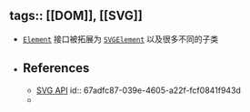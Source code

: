 tags:: [[DOM]], [[SVG]]
---

- [`Element`](https://developer.mozilla.org/zh-CN/docs/Web/API/Element) 接口被拓展为 [`SVGElement`](https://developer.mozilla.org/zh-CN/docs/Web/API/SVGElement) 以及很多不同的子类
- ## References
	- [SVG API](https://developer.mozilla.org/en-US/docs/Web/API/SVG_API)
	  id:: 67adfc87-039e-4605-a22f-fcf0841f943d
	-